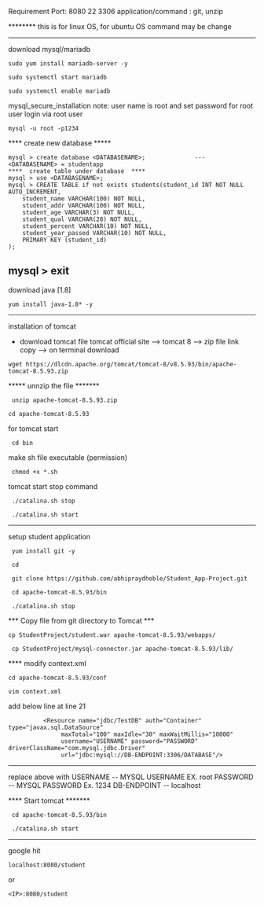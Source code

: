 Requirement
Port: 8080 22 3306
application/command : git, unzip

******** this is for linux OS, for ubuntu OS command may be change

--------------------------------------------------------------------------------------

download mysql/mariadb
```
sudo yum install mariadb-server -y
```
```
sudo systemctl start mariadb
```
```
sudo systemctl enable mariadb 
```
mysql_secure_installation
note: user name is root and set password for root user
login via root user
```
mysql -u root -p1234
```

**** create new database *****

```
mysql > create database <DATABASENAME>;              --- <DATABASENAME> = studentapp
****  create table under database  ****
mysql > use <DATABASENAME>;
mysql > CREATE TABLE if not exists students(student_id INT NOT NULL AUTO_INCREMENT,
	student_name VARCHAR(100) NOT NULL,
	student_addr VARCHAR(100) NOT NULL,
	student_age VARCHAR(3) NOT NULL,
	student_qual VARCHAR(20) NOT NULL,
	student_percent VARCHAR(10) NOT NULL,
	student_year_passed VARCHAR(10) NOT NULL,
	PRIMARY KEY (student_id)
);

```

mysql > exit
------------------------------------------------------------------------------------
download java [1.8]

 ```
yum install java-1.8* -y
```

----------------------------------------------------------------------------------
installation of tomcat

- download tomcat file 
	tomcat official site --> tomcat 8 --> zip file link copy --> on terminal download

```
wget https://dlcdn.apache.org/tomcat/tomcat-8/v8.5.93/bin/apache-tomcat-8.5.93.zip
```

*****   unnzip the file  *******

```
 unzip apache-tomcat-8.5.93.zip
```

```
cd apache-tomcat-8.5.93
```

for tomcat start 
```
 cd bin
```

make sh file executable (permission)
```
 chmod +x *.sh
```

tomcat start stop command
```
 ./catalina.sh stop
```
```
 ./catalina.sh start
```
------------------------------------------------------------------------------------

setup student application

```
 yum install git -y
```
```
 cd 
```
```
 git clone https://github.com/abhipraydhoble/Student_App-Project.git 
```
```
 cd apache-tomcat-8.5.93/bin
```
```
 ./catalina.sh stop
```

*** Copy file from git directory to Tomcat ***

```
cp StudentProject/student.war apache-tomcat-8.5.93/webapps/
```
```
 cp StudentProject/mysql-connector.jar apache-tomcat-8.5.93/lib/
```

**** modify context.xml

```
cd apache-tomcat-8.5.93/conf
```
```
vim context.xml
```
add below line at line 21
```
	      <Resource name="jdbc/TestDB" auth="Container" type="javax.sql.DataSource"
               maxTotal="100" maxIdle="30" maxWaitMillis="10000"
               username="USERNAME" password="PASSWORD" driverClassName="com.mysql.jdbc.Driver"
               url="jdbc:mysql://DB-ENDPOINT:3306/DATABASE"/>
```

------
replace above with
USERNAME	-- MYSQL USERNAME  EX. root
PASSWORD 	-- MYSQL PASSWORD  Ex. 1234
DB-ENDPOINT 	-- localhost       

****   Start tomcat  *******
```
 cd apache-tomcat-8.5.93/bin
```
```
 ./catalina.sh start
```
------------------------------------------------------------------------------

google hit
```
localhost:8080/student
```
or 
```
<IP>:8080/student
```
